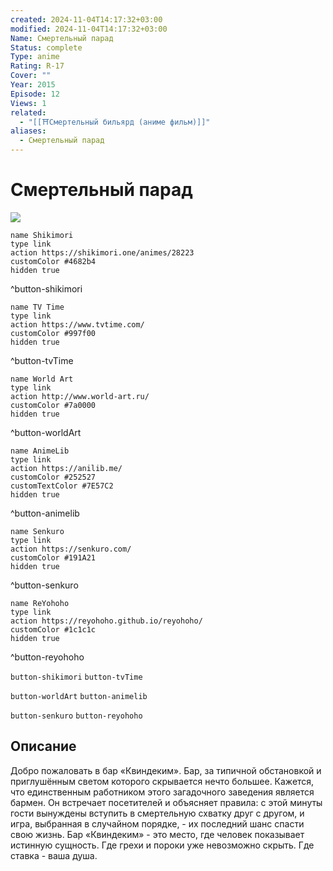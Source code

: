 ```yaml
---
created: 2024-11-04T14:17:32+03:00
modified: 2024-11-04T14:17:32+03:00
Name: Смертельный парад
Status: complete
Type: anime
Rating: R-17
Cover: ""
Year: 2015
Episode: 12
Views: 1
related:
  - "[[⛩️Смертельный бильярд (аниме фильм)]]"
aliases:
  - Смертельный парад
---
```


# Смертельный парад

![](https://nyaa.shikimori.one/uploads/poster/animes/28223/022759737a1a76df5900283060a19634.jpeg)

```button
name Shikimori
type link
action https://shikimori.one/animes/28223
customColor #4682b4
hidden true
```
^button-shikimori

```button
name TV Time
type link
action https://www.tvtime.com/
customColor #997f00
hidden true
```
^button-tvTime

```button
name World Art
type link
action http://www.world-art.ru/
customColor #7a0000
hidden true
```
^button-worldArt

```button
name AnimeLib
type link
action https://anilib.me/
customColor #252527
customTextColor #7E57C2
hidden true
```
^button-animelib

```button
name Senkuro
type link
action https://senkuro.com/
customColor #191A21
hidden true
```
^button-senkuro

```button
name ReYohoho
type link
action https://reyohoho.github.io/reyohoho/
customColor #1c1c1c
hidden true
```
^button-reyohoho

`button-shikimori` `button-tvTime`

`button-worldArt` `button-animelib`

`button-senkuro` `button-reyohoho`

## Описание

Добро пожаловать в бар «Квиндеким». Бар, за типичной обстановкой и приглушённым светом которого скрывается нечто большее. Кажется, что единственным работником этого загадочного заведения является бармен. Он встречает посетителей и объясняет правила: с этой минуты гости вынуждены вступить в смертельную схватку друг с другом, и игра, выбранная в случайном порядке, - их последний шанс спасти свою жизнь. Бар «Квиндеким» - это место, где человек показывает истинную сущность. Где грехи и пороки уже невозможно скрыть. Где ставка - ваша душа.
